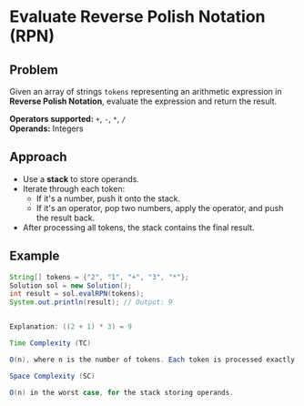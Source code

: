 # Evaluate Reverse Polish Notation (RPN)

## Problem
Given an array of strings `tokens` representing an arithmetic expression in **Reverse Polish Notation**, evaluate the expression and return the result.

**Operators supported:** `+`, `-`, `*`, `/`  
**Operands:** Integers  

## Approach
- Use a **stack** to store operands.
- Iterate through each token:
  - If it's a number, push it onto the stack.
  - If it's an operator, pop two numbers, apply the operator, and push the result back.
- After processing all tokens, the stack contains the final result.

## Example
```java
String[] tokens = {"2", "1", "+", "3", "*"};
Solution sol = new Solution();
int result = sol.evalRPN(tokens);
System.out.println(result); // Output: 9


Explanation: ((2 + 1) * 3) = 9

Time Complexity (TC)

O(n), where n is the number of tokens. Each token is processed exactly once.

Space Complexity (SC)

O(n) in the worst case, for the stack storing operands.